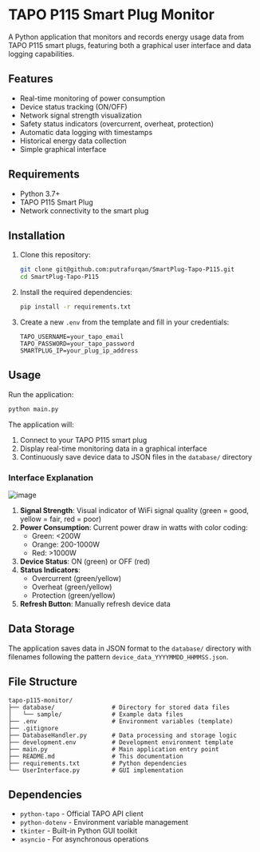 # TAPO P115 Smart Plug Monitor

A Python application that monitors and records energy usage data from TAPO P115 smart plugs, featuring both a graphical user interface and data logging capabilities.

## Features

- Real-time monitoring of power consumption
- Device status tracking (ON/OFF)
- Network signal strength visualization
- Safety status indicators (overcurrent, overheat, protection)
- Automatic data logging with timestamps
- Historical energy data collection
- Simple graphical interface

## Requirements

- Python 3.7+
- TAPO P115 Smart Plug
- Network connectivity to the smart plug

## Installation

1. Clone this repository:
   ```bash
   git clone git@github.com:putrafurqan/SmartPlug-Tapo-P115.git
   cd SmartPlug-Tapo-P115
   ```

2. Install the required dependencies:
   ```bash
   pip install -r requirements.txt
   ```

3. Create a new `.env` from the template and fill in your credentials:
   ```
   TAPO_USERNAME=your_tapo_email
   TAPO_PASSWORD=your_tapo_password
   SMARTPLUG_IP=your_plug_ip_address
   ```

## Usage

Run the application:
```bash
python main.py
```

The application will:
1. Connect to your TAPO P115 smart plug
2. Display real-time monitoring data in a graphical interface
3. Continuously save device data to JSON files in the `database/` directory

### Interface Explanation

![image](https://github.com/user-attachments/assets/04a727e9-d493-4b4d-984d-d6dd4607bc93)


1. **Signal Strength**: Visual indicator of WiFi signal quality (green = good, yellow = fair, red = poor)
2. **Power Consumption**: Current power draw in watts with color coding:
   - Green: <200W
   - Orange: 200-1000W
   - Red: >1000W
3. **Device Status**: ON (green) or OFF (red)
4. **Status Indicators**: 
   - Overcurrent (green/yellow)
   - Overheat (green/yellow)
   - Protection (green/yellow)
5. **Refresh Button**: Manually refresh device data

## Data Storage

The application saves data in JSON format to the `database/` directory with filenames following the pattern `device_data_YYYYMMDD_HHMMSS.json`.

## File Structure

```
tapo-p115-monitor/
├── database/                # Directory for stored data files
│   └── sample/              # Example data files
├── .env                     # Environment variables (template)
├── .gitignore
├── DatabaseHandler.py       # Data processing and storage logic
├── development.env          # Development environment template
├── main.py                  # Main application entry point
├── README.md                # This documentation
├── requirements.txt         # Python dependencies
└── UserInterface.py         # GUI implementation
```

## Dependencies

- `python-tapo` - Official TAPO API client
- `python-dotenv` - Environment variable management
- `tkinter` - Built-in Python GUI toolkit
- `asyncio` - For asynchronous operations
